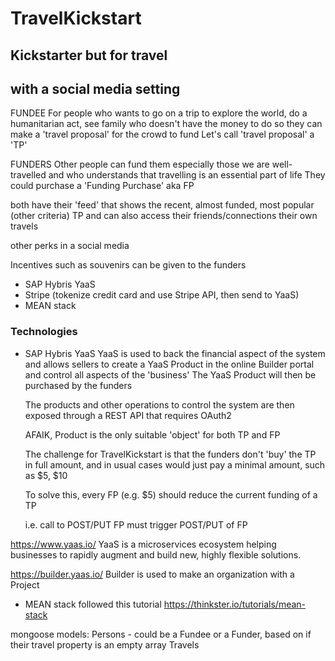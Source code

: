 # TravelKickstart

## Kickstarter but for travel
## with a social media setting

FUNDEE
For people who wants to go on a trip
to explore the world, do a humanitarian act,
see family
who doesn't have the money to do so
they can make a 'travel proposal' for the crowd to fund
Let's call 'travel proposal' a 'TP'

FUNDERS
Other people can fund them
especially those we are well-travelled
and who understands that travelling is an
essential part of life
They could purchase a 'Funding Purchase' aka FP

both have their 'feed' that shows the
recent, almost funded, most popular (other criteria) TP
and can also access their friends/connections
their own travels

other perks in a social media

Incentives such as souvenirs can be given to the
funders

* SAP Hybris YaaS
* Stripe (tokenize credit card and use Stripe API, then send to YaaS)
* MEAN stack


### Technologies
* SAP Hybris YaaS
  YaaS is used to back the financial aspect of the system
  and allows sellers to create a YaaS Product in the online
  Builder portal and control all aspects of the 'business'
  The YaaS Product will then be purchased by the funders

  The products and other operations to control the system
  are then exposed through a REST API
  that requires OAuth2

  AFAIK, Product is the only suitable 'object' for both TP and FP

  The challenge for TravelKickstart is that the funders don't
  'buy' the TP in full amount, and in usual cases
   would just pay a minimal amount, such as $5, $10

   To solve this, every FP (e.g. $5)
   should reduce the current funding of a TP

   i.e. call to POST/PUT FP must trigger POST/PUT of FP


https://www.yaas.io/
YaaS is a microservices ecosystem helping businesses
to rapidly augment and build new, highly flexible solutions.

https://builder.yaas.io/
Builder is used to make an organization
with a Project



* MEAN stack
followed this tutorial
https://thinkster.io/tutorials/mean-stack

mongoose models:
Persons - could be a Fundee or a Funder, based on if their travel property is an empty array
Travels

